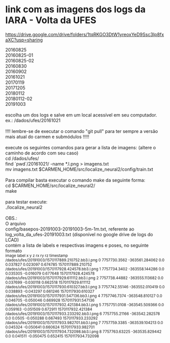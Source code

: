 # link com as imagens dos logs da IARA - Volta da UFES
https://drive.google.com/drive/folders/1tqRKGO3DtW1yreoxYeD9Ssc3Ip8fxaXC?usp=sharing

20160825<br>
20160825-01<br>
20160825-02<br>
20160830<br>
20160902<br>
20161021<br>
20170119<br>
20171205<br>
20180112<br>
20180112-02<br>
20191003<br>
<br>
escolha um dos logs e salve em um local acessível em seu computador.<br>
ex.:  /dados/ufes/20161021<br>
<br>
!!!! lembre-se de executar o comando "git pull" para ter sempre a versão mais atual do carmen e submódulos !!!!!<br>
<br>
execute os seguintes comandos para gerar a lista de imagens: (altere o caminho de acordo com seu caso)<br>
cd /dados/ufes/<br>
find \`pwd\`/20161021/ -name \*.l.png > imagens.txt<br>
mv imagens.txt $CARMEN_HOME/src/localize_neural2/config/train.txt<br>
<br>
Para compilar basta executar o comando make da seguinte forma:<br>
cd $CARMEN_HOME/src/localize_neural2/<br>
make<br>
<br>
para testar execute:<br>
./localize_neural2<br>
<br>
OBS.: <br>
O arquivo <br>
config/basepos-20191003-20191003-5m-1m.txt, referente ao log_volta_da_ufes-20191003.txt (disponível no google drive de logs do LCAD)<br>
contém a lista de labels e respectivas imagens e poses, no seguinte formato<br>
<sub>image label x y z rx ry rz timestamp<br>
/dados/ufes/20191003/1570117889.210752.bb3.l.png 0 7757730.3562 -363561.284062 0.0 0.037827 0.023097 0.674785 1570117889.210752<br>
/dados/ufes/20191003/1570117928.424578.bb3.l.png 1 7757734.3402 -363558.144286 0.0 0.035305 -0.016079 0.677648 1570117928.424578<br>
/dados/ufes/20191003/1570117929.611112.bb3.l.png 2 7757738.44882 -363555.113682 0.0 0.037699 -0.030118 0.662518 1570117929.611112<br>
/dados/ufes/20191003/1570117930.610327.bb3.l.png 3 7757742.55146 -363552.010419 0.0 0.038893 -0.043297 0.661246 1570117930.610327<br>
/dados/ufes/20191003/1570117931.547136.bb3.l.png 4 7757746.7374 -363548.810127 0.0 0.046705 -0.050046 0.669928 1570117931.547136<br>
/dados/ufes/20191003/1570117932.421384.bb3.l.png 5 7757751.0108 -363545.509366 0.0 0.059163 -0.051509 0.672911 1570117932.421384<br>
/dados/ufes/20191003/1570117933.233292.bb3.l.png 6 7757755.21166 -363542.282578 0.0 0.0505 -0.050288 0.667493 1570117933.233292<br>
/dados/ufes/20191003/1570117933.982701.bb3.l.png 7 7757759.3385 -363539.104213 0.0 0.045324 -0.050641 0.660624 1570117933.982701<br>
/dados/ufes/20191003/1570117934.732098.bb3.l.png 8 7757763.63225 -363535.829442 0.0 0.041511 -0.050475 0.652415 1570117934.732098<br>
</sub>

